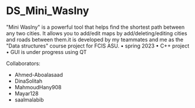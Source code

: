 # DS_Mini_Waslny

"Mini Waslny" is a powerful tool that helps find the shortest path between any two cities. It allows you to add/edit maps by add/deleting/editing cities and roads between them.it is developed by my teammates and me as the "Data structures" course project for FCIS ASU.
• spring 2023
• C++ project
• GUI is under progress using QT

Collaborators:
* Ahmed-Aboalasaad
* DinaSolitah
* MahmoudHany908
* Mayar128
* saalmalabib
